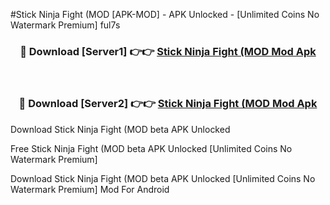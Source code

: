 #Stick Ninja Fight (MOD [APK-MOD] - APK Unlocked - [Unlimited Coins No Watermark Premium] ful7s



<div align="center">

<h3>🔴 Download [Server1] 👉👉 <a href="https://momento.my/?title=Stick_Ninja_Fight_(MOD">Stick Ninja Fight (MOD Mod Apk</a></h3><br>

<h3>🔴 Download [Server2] 👉👉 <a href="https://momento.my/?title=Stick_Ninja_Fight_(MOD">Stick Ninja Fight (MOD Mod Apk</a></h3>
</div>



Download Stick Ninja Fight (MOD beta APK Unlocked

Free Stick Ninja Fight (MOD beta APK Unlocked [Unlimited Coins No Watermark Premium]

Download Stick Ninja Fight (MOD beta APK Unlocked [Unlimited Coins No Watermark Premium] Mod For Android
